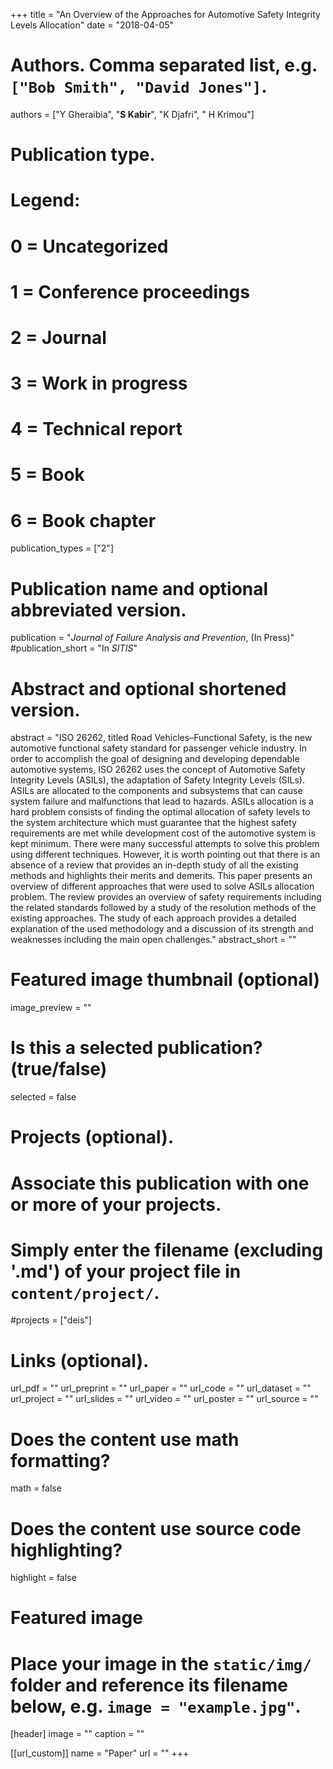 +++
title = "An Overview of the Approaches for Automotive Safety Integrity Levels Allocation"
date = "2018-04-05"

# Authors. Comma separated list, e.g. `["Bob Smith", "David Jones"]`.
authors = ["Y Gheraibia", "**S Kabir**", "K Djafri", " H Krimou"]

# Publication type.
# Legend:
# 0 = Uncategorized
# 1 = Conference proceedings
# 2 = Journal
# 3 = Work in progress
# 4 = Technical report
# 5 = Book
# 6 = Book chapter
publication_types = ["2"]

# Publication name and optional abbreviated version.
publication = "*Journal of Failure Analysis and Prevention*, (In Press)"
#publication_short = "In *SITIS*"

# Abstract and optional shortened version.
abstract = "ISO 26262, titled Road Vehicles–Functional Safety, is the new automotive functional safety standard for passenger vehicle industry. In order to accomplish the goal of designing and developing dependable automotive systems, ISO 26262 uses the concept of Automotive Safety Integrity Levels (ASILs), the adaptation of Safety Integrity Levels (SILs). ASILs are allocated to the components and subsystems that can cause system failure and malfunctions that lead to hazards. ASILs allocation is a hard problem consists of finding the optimal allocation of safety levels to the system architecture which must guarantee that the highest safety requirements are met while development cost of the automotive system is kept minimum. There were many successful attempts to solve this problem using different techniques. However, it is worth pointing out that there is an absence of a review that provides an in-depth study of all the existing methods and highlights their merits and demerits. This paper presents an overview of different approaches that were used to solve ASILs allocation problem. The review provides an overview of safety requirements including the related standards followed by a study of the resolution methods of the existing approaches. The study of each approach provides a detailed explanation of the used methodology and a discussion of its strength and weaknesses including the main open challenges."
abstract_short = ""

# Featured image thumbnail (optional)
image_preview = ""

# Is this a selected publication? (true/false)
selected = false

# Projects (optional).
#   Associate this publication with one or more of your projects.
#   Simply enter the filename (excluding '.md') of your project file in `content/project/`.
#projects = ["deis"]

# Links (optional).
url_pdf = ""
url_preprint = ""
url_paper = ""
url_code = ""
url_dataset = ""
url_project = ""
url_slides = ""
url_video = ""
url_poster = ""
url_source = ""

# Does the content use math formatting?
math = false

# Does the content use source code highlighting?
highlight = false

# Featured image
# Place your image in the `static/img/` folder and reference its filename below, e.g. `image = "example.jpg"`.
[header]
image = ""
caption = ""

[[url_custom]]
    name = "Paper"
    url = ""
+++
